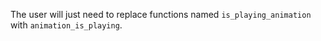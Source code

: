 The user will just need to replace functions named `is_playing_animation` with `animation_is_playing`.
